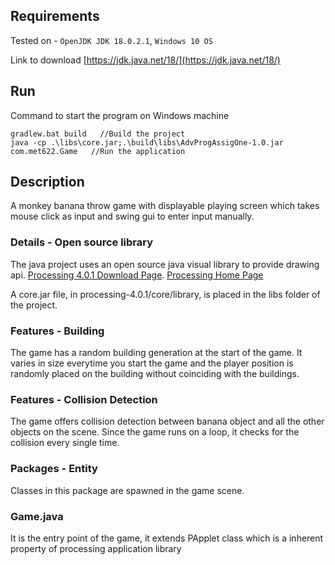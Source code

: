 ## Requirements

Tested on - `OpenJDK JDK 18.0.2.1`, `Windows 10 OS`

Link to download [https://jdk.java.net/18/](https://jdk.java.net/18/)

## Run

Command to start the program on Windows machine
```
gradlew.bat build   //Build the project
java -cp .\libs\core.jar;.\build\libs\AdvProgAssigOne-1.0.jar com.met622.Game   //Run the application
```

## Description
A monkey banana throw game with displayable playing screen which takes mouse click as input and swing gui to enter input 
manually.

### Details - Open source library

The java project uses an open source java visual library to provide drawing api. [Processing 4.0.1 Download Page](https://github.com/processing/processing4/releases/tag/processing-1286-4.0.1). [Processing Home Page](https://processing.org/)

A core.jar file, in processing-4.0.1/core/library, is placed in the libs folder of the project.

### Features - Building

The game has a random building generation at the start of the game. It varies in size everytime you start the game and 
the player position is randomly placed on the building without coinciding with the buildings.

### Features - Collision Detection

The game offers collision detection between banana object and all the other objects on the scene. Since the game runs on 
a loop, it checks for the collision every single time.

### Packages - Entity

Classes in this package are spawned in the game scene.

### Game.java

It is the entry point of the game, it extends PApplet class which is a inherent property of processing application library 
